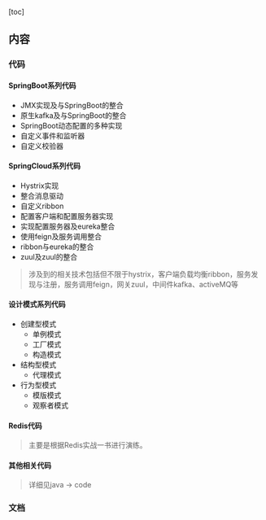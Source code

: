 [toc]

## 内容

### 代码

#### SpringBoot系列代码

- JMX实现及与SpringBoot的整合
- 原生kafka及与SpringBoot的整合
- SpringBoot动态配置的多种实现
- 自定义事件和监听器
- 自定义校验器

#### SpringCloud系列代码

- Hystrix实现
- 整合消息驱动
- 自定义ribbon
- 配置客户端和配置服务器实现
- 实现配置服务器及eureka整合
- 使用feign及服务调用整合
- ribbon与eureka的整合
- zuul及zuul的整合

> 涉及到的相关技术包括但不限于hystrix，客户端负载均衡ribbon，服务发现与注册，服务调用feign，网关zuul，中间件kafka、activeMQ等

#### 设计模式系列代码

- 创建型模式
  - 单例模式
  - 工厂模式
  - 构造模式
- 结构型模式
  - 代理模式
- 行为型模式
  - 模版模式
  - 观察者模式

#### Redis代码

> 主要是根据Redis实战一书进行演练。

#### 其他相关代码

> 详细见java -> code

### 文档

